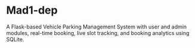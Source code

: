# Mad1-dep
A Flask-based Vehicle Parking Management System with user and admin modules, real-time booking, live slot tracking, and booking analytics using SQLite.
